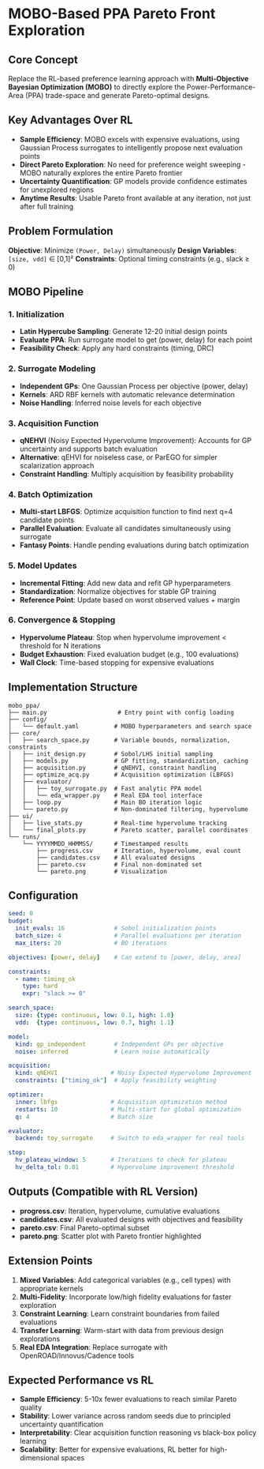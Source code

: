 # MOBO-Based PPA Pareto Front Exploration

## Core Concept

Replace the RL-based preference learning approach with **Multi-Objective Bayesian Optimization (MOBO)** to directly explore the Power-Performance-Area (PPA) trade-space and generate Pareto-optimal designs.

## Key Advantages Over RL

- **Sample Efficiency**: MOBO excels with expensive evaluations, using Gaussian Process surrogates to intelligently propose next evaluation points
- **Direct Pareto Exploration**: No need for preference weight sweeping - MOBO naturally explores the entire Pareto frontier
- **Uncertainty Quantification**: GP models provide confidence estimates for unexplored regions
- **Anytime Results**: Usable Pareto front available at any iteration, not just after full training

## Problem Formulation

**Objective**: Minimize `(Power, Delay)` simultaneously
**Design Variables**: `[size, vdd]` ∈ [0,1]²
**Constraints**: Optional timing constraints (e.g., slack ≥ 0)

## MOBO Pipeline

### 1. Initialization
- **Latin Hypercube Sampling**: Generate 12-20 initial design points
- **Evaluate PPA**: Run surrogate model to get (power, delay) for each point
- **Feasibility Check**: Apply any hard constraints (timing, DRC)

### 2. Surrogate Modeling
- **Independent GPs**: One Gaussian Process per objective (power, delay)
- **Kernels**: ARD RBF kernels with automatic relevance determination
- **Noise Handling**: Inferred noise levels for each objective

### 3. Acquisition Function
- **qNEHVI** (Noisy Expected Hypervolume Improvement): Accounts for GP uncertainty and supports batch evaluation
- **Alternative**: qEHVI for noiseless case, or ParEGO for simpler scalarization approach
- **Constraint Handling**: Multiply acquisition by feasibility probability

### 4. Batch Optimization
- **Multi-start LBFGS**: Optimize acquisition function to find next q=4 candidate points
- **Parallel Evaluation**: Evaluate all candidates simultaneously using surrogate
- **Fantasy Points**: Handle pending evaluations during batch optimization

### 5. Model Updates
- **Incremental Fitting**: Add new data and refit GP hyperparameters
- **Standardization**: Normalize objectives for stable GP training
- **Reference Point**: Update based on worst observed values + margin

### 6. Convergence & Stopping
- **Hypervolume Plateau**: Stop when hypervolume improvement < threshold for N iterations
- **Budget Exhaustion**: Fixed evaluation budget (e.g., 100 evaluations)
- **Wall Clock**: Time-based stopping for expensive evaluations

## Implementation Structure

```
mobo_ppa/
├── main.py                    # Entry point with config loading
├── config/
│   └── default.yaml          # MOBO hyperparameters and search space
├── core/
│   ├── search_space.py       # Variable bounds, normalization, constraints
│   ├── init_design.py        # Sobol/LHS initial sampling
│   ├── models.py             # GP fitting, standardization, caching
│   ├── acquisition.py        # qNEHVI, constraint handling
│   ├── optimize_acq.py       # Acquisition optimization (LBFGS)
│   ├── evaluator/
│   │   ├── toy_surrogate.py  # Fast analytic PPA model
│   │   └── eda_wrapper.py    # Real EDA tool interface
│   ├── loop.py               # Main BO iteration logic
│   └── pareto.py             # Non-dominated filtering, hypervolume
├── ui/
│   ├── live_stats.py         # Real-time hypervolume tracking
│   └── final_plots.py        # Pareto scatter, parallel coordinates
└── runs/
    └── YYYYMMDD_HHMMSS/      # Timestamped results
        ├── progress.csv      # Iteration, hypervolume, eval count
        ├── candidates.csv    # All evaluated designs
        ├── pareto.csv        # Final non-dominated set
        └── pareto.png        # Visualization
```

## Configuration

```yaml
seed: 0
budget:
  init_evals: 16              # Sobol initialization points
  batch_size: 4               # Parallel evaluations per iteration
  max_iters: 20               # BO iterations

objectives: [power, delay]    # Can extend to [power, delay, area]

constraints:
  - name: timing_ok
    type: hard
    expr: "slack >= 0"

search_space:
  size: {type: continuous, low: 0.1, high: 1.0}
  vdd:  {type: continuous, low: 0.7, high: 1.1}

model:
  kind: gp_independent        # Independent GPs per objective
  noise: inferred             # Learn noise automatically

acquisition:
  kind: qNEHVI               # Noisy Expected Hypervolume Improvement
  constraints: ["timing_ok"]  # Apply feasibility weighting

optimizer:
  inner: lbfgs               # Acquisition optimization method
  restarts: 10               # Multi-start for global optimization
  q: 4                       # Batch size

evaluator:
  backend: toy_surrogate     # Switch to eda_wrapper for real tools

stop:
  hv_plateau_window: 5       # Iterations to check for plateau
  hv_delta_tol: 0.01         # Hypervolume improvement threshold
```

## Outputs (Compatible with RL Version)

- **progress.csv**: Iteration, hypervolume, cumulative evaluations
- **candidates.csv**: All evaluated designs with objectives and feasibility
- **pareto.csv**: Final Pareto-optimal subset
- **pareto.png**: Scatter plot with Pareto frontier highlighted

## Extension Points

1. **Mixed Variables**: Add categorical variables (e.g., cell types) with appropriate kernels
2. **Multi-Fidelity**: Incorporate low/high fidelity evaluations for faster exploration
3. **Constraint Learning**: Learn constraint boundaries from failed evaluations
4. **Transfer Learning**: Warm-start with data from previous design explorations
5. **Real EDA Integration**: Replace surrogate with OpenROAD/Innovus/Cadence tools

## Expected Performance vs RL

- **Sample Efficiency**: 5-10x fewer evaluations to reach similar Pareto quality
- **Stability**: Lower variance across random seeds due to principled uncertainty quantification
- **Interpretability**: Clear acquisition function reasoning vs black-box policy learning
- **Scalability**: Better for expensive evaluations, RL better for high-dimensional spaces